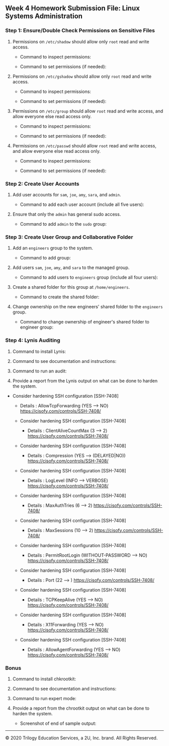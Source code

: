 ## Week 4 Homework Submission File: Linux Systems Administration

### Step 1: Ensure/Double Check Permissions on Sensitive Files

1. Permissions on `/etc/shadow` should allow only `root` read and write access.

    - Command to inspect permissions:

    - Command to set permissions (if needed):

2. Permissions on `/etc/gshadow` should allow only `root` read and write access.

    - Command to inspect permissions:

    - Command to set permissions (if needed):

3. Permissions on `/etc/group` should allow `root` read and write access, and allow everyone else read access only.

    - Command to inspect permissions:

    - Command to set permissions (if needed):

4. Permissions on `/etc/passwd` should allow `root` read and write access, and allow everyone else read access only.

    - Command to inspect permissions:

    - Command to set permissions (if needed):

### Step 2: Create User Accounts

1. Add user accounts for `sam`, `joe`, `amy`, `sara`, and `admin`.

    - Command to add each user account (include all five users):

2. Ensure that only the `admin` has general sudo access.

    - Command to add `admin` to the `sudo` group:

### Step 3: Create User Group and Collaborative Folder

1. Add an `engineers` group to the system.

    - Command to add group:

2. Add users `sam`, `joe`, `amy`, and `sara` to the managed group.

    - Command to add users to `engineers` group (include all four users):

3. Create a shared folder for this group at `/home/engineers`.

    - Command to create the shared folder:

4. Change ownership on the new engineers' shared folder to the `engineers` group.

    - Command to change ownership of engineer's shared folder to engineer group:

### Step 4: Lynis Auditing

1. Command to install Lynis:

2. Command to see documentation and instructions:

3. Command to run an audit:

4. Provide a report from the Lynis output on what can be done to harden the system.
* Consider hardening SSH configuration [SSH-7408] 
    - Details  : AllowTcpForwarding (YES --> NO)
      https://cisofy.com/controls/SSH-7408/

  * Consider hardening SSH configuration [SSH-7408] 
    - Details  : ClientAliveCountMax (3 --> 2)
      https://cisofy.com/controls/SSH-7408/

  * Consider hardening SSH configuration [SSH-7408] 
    - Details  : Compression (YES --> (DELAYED|NO))
      https://cisofy.com/controls/SSH-7408/

  * Consider hardening SSH configuration [SSH-7408] 
    - Details  : LogLevel (INFO --> VERBOSE)
      https://cisofy.com/controls/SSH-7408/

  * Consider hardening SSH configuration [SSH-7408] 
    - Details  : MaxAuthTries (6 --> 2)
      https://cisofy.com/controls/SSH-7408/

  * Consider hardening SSH configuration [SSH-7408] 
    - Details  : MaxSessions (10 --> 2)
      https://cisofy.com/controls/SSH-7408/

  * Consider hardening SSH configuration [SSH-7408] 
    - Details  : PermitRootLogin (WITHOUT-PASSWORD --> NO)
      https://cisofy.com/controls/SSH-7408/

  * Consider hardening SSH configuration [SSH-7408] 
    - Details  : Port (22 --> )
      https://cisofy.com/controls/SSH-7408/

  * Consider hardening SSH configuration [SSH-7408] 
    - Details  : TCPKeepAlive (YES --> NO)
      https://cisofy.com/controls/SSH-7408/

  * Consider hardening SSH configuration [SSH-7408] 
    - Details  : X11Forwarding (YES --> NO)
      https://cisofy.com/controls/SSH-7408/

  * Consider hardening SSH configuration [SSH-7408] 
    - Details  : AllowAgentForwarding (YES --> NO)
      https://cisofy.com/controls/SSH-7408/

   


### Bonus
1. Command to install chkrootkit:

2. Command to see documentation and instructions:

3. Command to run expert mode:

4. Provide a report from the chrootkit output on what can be done to harden the system.
    - Screenshot of end of sample output:

---
© 2020 Trilogy Education Services, a 2U, Inc. brand. All Rights Reserved.
